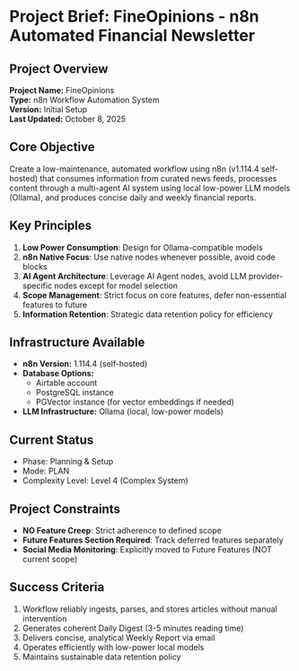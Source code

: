# Project Brief: FineOpinions - n8n Automated Financial Newsletter

## Project Overview

**Project Name:** FineOpinions  
**Type:** n8n Workflow Automation System  
**Version:** Initial Setup  
**Last Updated:** October 8, 2025

## Core Objective

Create a low-maintenance, automated workflow using n8n (v1.114.4 self-hosted) that consumes information from curated news feeds, processes content through a multi-agent AI system using local low-power LLM models (Ollama), and produces concise daily and weekly financial reports.

## Key Principles

1. **Low Power Consumption**: Design for Ollama-compatible models
2. **n8n Native Focus**: Use native nodes whenever possible, avoid code blocks
3. **AI Agent Architecture**: Leverage AI Agent nodes, avoid LLM provider-specific nodes except for model selection
4. **Scope Management**: Strict focus on core features, defer non-essential features to future
5. **Information Retention**: Strategic data retention policy for efficiency

## Infrastructure Available

- **n8n Version:** 1.114.4 (self-hosted)
- **Database Options:**
  - Airtable account
  - PostgreSQL instance
  - PGVector instance (for vector embeddings if needed)
- **LLM Infrastructure:** Ollama (local, low-power models)

## Current Status

- Phase: Planning & Setup
- Mode: PLAN
- Complexity Level: Level 4 (Complex System)

## Project Constraints

- **NO Feature Creep**: Strict adherence to defined scope
- **Future Features Section Required**: Track deferred features separately
- **Social Media Monitoring**: Explicitly moved to Future Features (NOT current scope)

## Success Criteria

1. Workflow reliably ingests, parses, and stores articles without manual intervention
2. Generates coherent Daily Digest (3-5 minutes reading time)
3. Delivers concise, analytical Weekly Report via email
4. Operates efficiently with low-power local models
5. Maintains sustainable data retention policy
